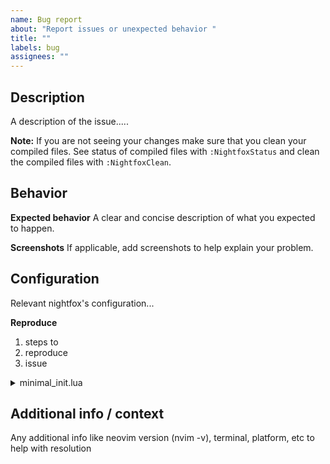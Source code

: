 ```yaml
---
name: Bug report
about: "Report issues or unexpected behavior "
title: ""
labels: bug
assignees: ""
---
```


## Description

A description of the issue.....

**Note:** If you are not seeing your changes make sure that you clean your compiled files. See status of compiled files
with `:NightfoxStatus` and clean the compiled files with `:NightfoxClean`.

## Behavior

**Expected behavior**
A clear and concise description of what you expected to happen.

**Screenshots**
If applicable, add screenshots to help explain your problem.

## Configuration

Relevant nightfox's configuration...

**Reproduce**

1. steps to
1. reproduce
1. issue

<details>
<summary>minimal_init.lua</summary>

A `minimal_init.lua` file template is located at the root of the project.

</details>

## Additional info / context

Any additional info like neovim version (nvim -v), terminal, platform, etc to help with resolution
